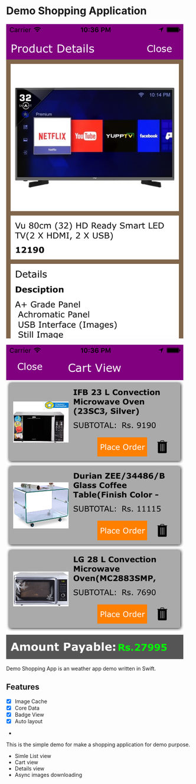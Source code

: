 # Demo Shopping Application

![](https://github.com/ANSCoder/Demo-Shopping-App-/blob/master/Images/dash.png)




![](https://github.com/ANSCoder/Demo-Shopping-App-/blob/master/Images/cart.png)


Demo Shopping App is an weather app demo written in Swift.

## Features

- [x] Image Cache
- [x] Core Data
- [x] Badge View
- [x] Auto layout
- 

This is the simple demo for make a shopping application for demo purpose.

- Simle List view
- Cart view
- Details view
- Async images downloading


